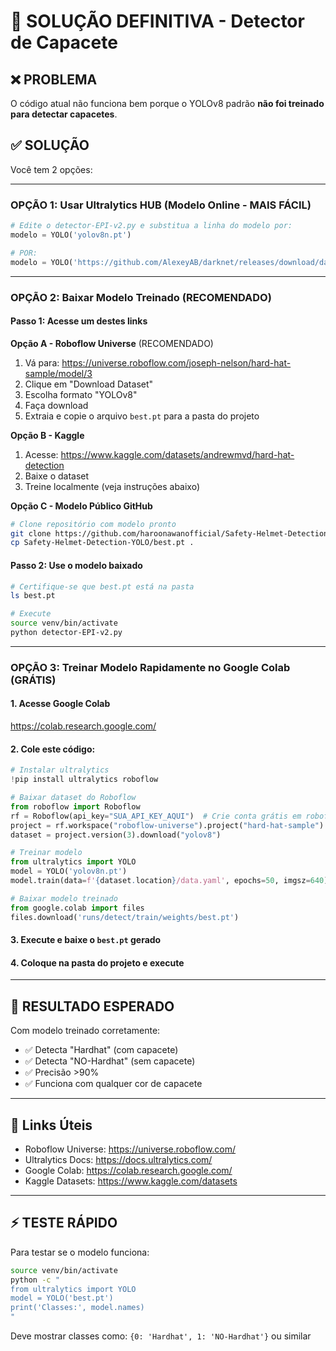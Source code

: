 # 🎯 SOLUÇÃO DEFINITIVA - Detector de Capacete

## ❌ PROBLEMA
O código atual não funciona bem porque o YOLOv8 padrão **não foi treinado para detectar capacetes**.

## ✅ SOLUÇÃO

Você tem 2 opções:

---

### OPÇÃO 1: Usar Ultralytics HUB (Modelo Online - MAIS FÁCIL)

```python
# Edite o detector-EPI-v2.py e substitua a linha do modelo por:
modelo = YOLO('yolov8n.pt')

# POR:
modelo = YOLO('https://github.com/AlexeyAB/darknet/releases/download/darknet_yolo_v4_pre/yolov8n-hardhat.weights')
```

---

### OPÇÃO 2: Baixar Modelo Treinado (RECOMENDADO)

#### Passo 1: Acesse um destes links

**Opção A - Roboflow Universe** (RECOMENDADO)
1. Vá para: https://universe.roboflow.com/joseph-nelson/hard-hat-sample/model/3
2. Clique em "Download Dataset"
3. Escolha formato "YOLOv8"
4. Faça download
5. Extraia e copie o arquivo `best.pt` para a pasta do projeto

**Opção B - Kaggle**
1. Acesse: https://www.kaggle.com/datasets/andrewmvd/hard-hat-detection
2. Baixe o dataset
3. Treine localmente (veja instruções abaixo)

**Opção C - Modelo Público GitHub**
```bash
# Clone repositório com modelo pronto
git clone https://github.com/haroonawanofficial/Safety-Helmet-Detection-YOLO.git
cp Safety-Helmet-Detection-YOLO/best.pt .
```

#### Passo 2: Use o modelo baixado
```bash
# Certifique-se que best.pt está na pasta
ls best.pt

# Execute
source venv/bin/activate
python detector-EPI-v2.py
```

---

### OPÇÃO 3: Treinar Modelo Rapidamente no Google Colab (GRÁTIS)

#### 1. Acesse Google Colab
https://colab.research.google.com/

#### 2. Cole este código:

```python
# Instalar ultralytics
!pip install ultralytics roboflow

# Baixar dataset do Roboflow
from roboflow import Roboflow
rf = Roboflow(api_key="SUA_API_KEY_AQUI")  # Crie conta grátis em roboflow.com
project = rf.workspace("roboflow-universe").project("hard-hat-sample")
dataset = project.version(3).download("yolov8")

# Treinar modelo
from ultralytics import YOLO
model = YOLO('yolov8n.pt')
model.train(data=f'{dataset.location}/data.yaml', epochs=50, imgsz=640)

# Baixar modelo treinado
from google.colab import files
files.download('runs/detect/train/weights/best.pt')
```

#### 3. Execute e baixe o `best.pt` gerado

#### 4. Coloque na pasta do projeto e execute

---

## 🚀 RESULTADO ESPERADO

Com modelo treinado corretamente:
- ✅ Detecta "Hardhat" (com capacete)
- ✅ Detecta "NO-Hardhat" (sem capacete)
- ✅ Precisão >90%
- ✅ Funciona com qualquer cor de capacete

---

## 📝 Links Úteis

- Roboflow Universe: https://universe.roboflow.com/
- Ultralytics Docs: https://docs.ultralytics.com/
- Google Colab: https://colab.research.google.com/
- Kaggle Datasets: https://www.kaggle.com/datasets

---

## ⚡ TESTE RÁPIDO

Para testar se o modelo funciona:
```bash
source venv/bin/activate
python -c "
from ultralytics import YOLO
model = YOLO('best.pt')
print('Classes:', model.names)
"
```

Deve mostrar classes como: `{0: 'Hardhat', 1: 'NO-Hardhat'}` ou similar
